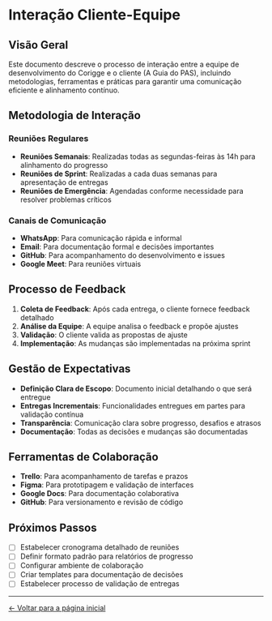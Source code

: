# Interação Cliente-Equipe

## Visão Geral

Este documento descreve o processo de interação entre a equipe de desenvolvimento do Corigge e o cliente (A Guia do PAS), incluindo metodologias, ferramentas e práticas para garantir uma comunicação eficiente e alinhamento contínuo.

## Metodologia de Interação

### Reuniões Regulares

- **Reuniões Semanais**: Realizadas todas as segundas-feiras às 14h para alinhamento do progresso
- **Reuniões de Sprint**: Realizadas a cada duas semanas para apresentação de entregas
- **Reuniões de Emergência**: Agendadas conforme necessidade para resolver problemas críticos

### Canais de Comunicação

- **WhatsApp**: Para comunicação rápida e informal
- **Email**: Para documentação formal e decisões importantes
- **GitHub**: Para acompanhamento do desenvolvimento e issues
- **Google Meet**: Para reuniões virtuais

## Processo de Feedback

1. **Coleta de Feedback**: Após cada entrega, o cliente fornece feedback detalhado
2. **Análise da Equipe**: A equipe analisa o feedback e propõe ajustes
3. **Validação**: O cliente valida as propostas de ajuste
4. **Implementação**: As mudanças são implementadas na próxima sprint

## Gestão de Expectativas

- **Definição Clara de Escopo**: Documento inicial detalhando o que será entregue
- **Entregas Incrementais**: Funcionalidades entregues em partes para validação contínua
- **Transparência**: Comunicação clara sobre progresso, desafios e atrasos
- **Documentação**: Todas as decisões e mudanças são documentadas

## Ferramentas de Colaboração

- **Trello**: Para acompanhamento de tarefas e prazos
- **Figma**: Para prototipagem e validação de interfaces
- **Google Docs**: Para documentação colaborativa
- **GitHub**: Para versionamento e revisão de código

## Próximos Passos

- [ ] Estabelecer cronograma detalhado de reuniões
- [ ] Definir formato padrão para relatórios de progresso
- [ ] Configurar ambiente de colaboração
- [ ] Criar templates para documentação de decisões
- [ ] Estabelecer processo de validação de entregas

---

[← Voltar para a página inicial](index.md) 